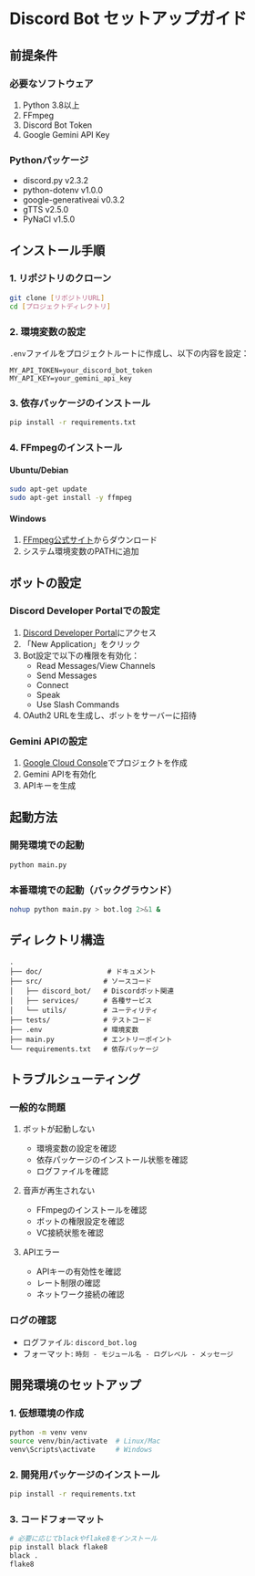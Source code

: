 # Discord Bot セットアップガイド

## 前提条件

### 必要なソフトウェア
1. Python 3.8以上
2. FFmpeg
3. Discord Bot Token
4. Google Gemini API Key

### Pythonパッケージ
- discord.py v2.3.2
- python-dotenv v1.0.0
- google-generativeai v0.3.2
- gTTS v2.5.0
- PyNaCl v1.5.0

## インストール手順

### 1. リポジトリのクローン
```bash
git clone [リポジトリURL]
cd [プロジェクトディレクトリ]
```

### 2. 環境変数の設定
`.env`ファイルをプロジェクトルートに作成し、以下の内容を設定：
```env
MY_API_TOKEN=your_discord_bot_token
MY_API_KEY=your_gemini_api_key
```

### 3. 依存パッケージのインストール
```bash
pip install -r requirements.txt
```

### 4. FFmpegのインストール
#### Ubuntu/Debian
```bash
sudo apt-get update
sudo apt-get install -y ffmpeg
```

#### Windows
1. [FFmpeg公式サイト](https://ffmpeg.org/download.html)からダウンロード
2. システム環境変数のPATHに追加

## ボットの設定

### Discord Developer Portalでの設定
1. [Discord Developer Portal](https://discord.com/developers/applications)にアクセス
2. 「New Application」をクリック
3. Bot設定で以下の権限を有効化：
   - Read Messages/View Channels
   - Send Messages
   - Connect
   - Speak
   - Use Slash Commands
4. OAuth2 URLを生成し、ボットをサーバーに招待

### Gemini APIの設定
1. [Google Cloud Console](https://console.cloud.google.com/)でプロジェクトを作成
2. Gemini APIを有効化
3. APIキーを生成

## 起動方法

### 開発環境での起動
```bash
python main.py
```

### 本番環境での起動（バックグラウンド）
```bash
nohup python main.py > bot.log 2>&1 &
```

## ディレクトリ構造
```
.
├── doc/                # ドキュメント
├── src/               # ソースコード
│   ├── discord_bot/   # Discordボット関連
│   ├── services/      # 各種サービス
│   └── utils/         # ユーティリティ
├── tests/             # テストコード
├── .env               # 環境変数
├── main.py            # エントリーポイント
└── requirements.txt   # 依存パッケージ
```

## トラブルシューティング

### 一般的な問題
1. ボットが起動しない
   - 環境変数の設定を確認
   - 依存パッケージのインストール状態を確認
   - ログファイルを確認

2. 音声が再生されない
   - FFmpegのインストールを確認
   - ボットの権限設定を確認
   - VC接続状態を確認

3. APIエラー
   - APIキーの有効性を確認
   - レート制限の確認
   - ネットワーク接続の確認

### ログの確認
- ログファイル: `discord_bot.log`
- フォーマット: `時刻 - モジュール名 - ログレベル - メッセージ`

## 開発環境のセットアップ

### 1. 仮想環境の作成
```bash
python -m venv venv
source venv/bin/activate  # Linux/Mac
venv\Scripts\activate     # Windows
```

### 2. 開発用パッケージのインストール
```bash
pip install -r requirements.txt
```

### 3. コードフォーマット
```bash
# 必要に応じてblackやflake8をインストール
pip install black flake8
black .
flake8
```
